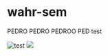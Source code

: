 # wahr-sem


PEDRO PEDRO PEDROO PED test


![test](https://media.tenor.com/lsoEcg19738AAAAM/evil-smile-evil.gif)
![](https://media.tenor.com/1ZMQ6_PMf9MAAAAM/raccoon-rave.gif)
